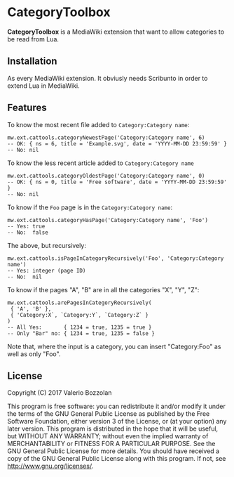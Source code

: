 # CategoryToolbox

**CategoryToolbox** is a MediaWiki extension that want to allow categories to be read from Lua.

## Installation
As every MediaWiki extension. It obviusly needs Scribunto in order to extend Lua in MediaWiki.

## Features
To know the most recent file added to `Category:Category name`:

    mw.ext.cattools.categoryNewestPage('Category:Category name', 6)
    -- OK: { ns = 6, title = 'Example.svg', date = 'YYYY-MM-DD 23:59:59' }
    -- No: nil

To know the less recent article added to `Category:Category name`

    mw.ext.cattools.categoryOldestPage('Category:Category name', 0)
    -- OK: { ns = 0, title = 'Free software', date = 'YYYY-MM-DD 23:59:59' }
    -- No: nil

To know if the `Foo` page is in the `Category:Category name`:

    mw.ext.cattools.categoryHasPage('Category:Category name', 'Foo')
    -- Yes: true
    -- No:  false

The above, but recursively:

    mw.ext.cattools.isPageInCategoryRecursively('Foo', 'Category:Category name')
    -- Yes: integer (page ID)
    -- No:  nil

To know if the pages "A", "B" are in all the categories "X", "Y", "Z":

    mw.ext.cattools.arePagesInCategoryRecursively(
     { 'A', 'B' },
     { 'Category:X`, `Category:Y`, `Category:Z` }
    )
    -- All Yes:       { 1234 = true, 1235 = true }
    -- Only "Bar" no: { 1234 = true, 1235 = false }

Note that, where the input is a category, you can insert "Category:Foo" as well as only "Foo".

## License
Copyright (C) 2017 Valerio Bozzolan

This program is free software: you can redistribute it and/or modify it under the terms of the GNU General Public License as published by the Free Software Foundation, either version 3 of the License, or (at your option) any later version.
This program is distributed in the hope that it will be useful, but WITHOUT ANY WARRANTY; without even the implied warranty of MERCHANTABILITY or FITNESS FOR A PARTICULAR PURPOSE.
See the GNU General Public License for more details. You should have received a copy of the GNU General Public License along with this program. If not, see <http://www.gnu.org/licenses/>.
